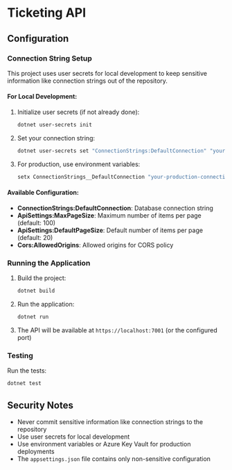 # Ticketing API

## Configuration

### Connection String Setup

This project uses user secrets for local development to keep sensitive information like connection strings out of the repository.

#### For Local Development:

1. Initialize user secrets (if not already done):

   ```bash
   dotnet user-secrets init
   ```

2. Set your connection string:

   ```bash
   dotnet user-secrets set "ConnectionStrings:DefaultConnection" "your-connection-string-here"
   ```

3. For production, use environment variables:
   ```bash
   setx ConnectionStrings__DefaultConnection "your-production-connection-string"
   ```

#### Available Configuration:

- **ConnectionStrings:DefaultConnection**: Database connection string
- **ApiSettings:MaxPageSize**: Maximum number of items per page (default: 100)
- **ApiSettings:DefaultPageSize**: Default number of items per page (default: 20)
- **Cors:AllowedOrigins**: Allowed origins for CORS policy

### Running the Application

1. Build the project:

   ```bash
   dotnet build
   ```

2. Run the application:

   ```bash
   dotnet run
   ```

3. The API will be available at `https://localhost:7001` (or the configured port)

### Testing

Run the tests:

```bash
dotnet test
```

## Security Notes

- Never commit sensitive information like connection strings to the repository
- Use user secrets for local development
- Use environment variables or Azure Key Vault for production deployments
- The `appsettings.json` file contains only non-sensitive configuration
